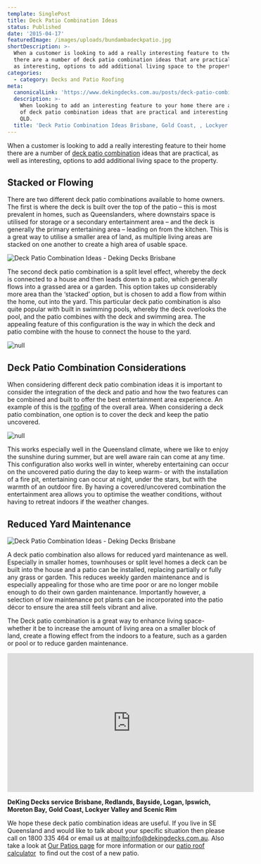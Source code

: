 ```yaml
---
template: SinglePost
title: Deck Patio Combination Ideas
status: Published
date: '2015-04-17'
featuredImage: /images/uploads/bundambadeckpatio.jpg
shortDescription: >-
  When a customer is looking to add a really interesting feature to their home
  there are a number of deck patio combination ideas that are practical, as well
  as interesting, options to add additional living space to the property.
categories:
  - category: Decks and Patio Roofing
meta:
  canonicalLink: 'https://www.dekingdecks.com.au/posts/deck-patio-combination-ideas/'
  description: >-
    When looking to add an interesting feature to your home there are a number
    of deck patio combination ideas that are practical and interesting for SE
    QLD.
  title: 'Deck Patio Combination Ideas Brisbane, Gold Coast, , Lockyer Valley, SE QLD'
---
```

When a customer is looking to add a really interesting feature to their home there are a number of [deck patio combination](https://www.dekingdecks.com.au/services/patio-roofs/) ideas that are practical, as well as interesting, options to add additional living space to the property.

## Stacked or Flowing

There are two different deck patio combinations available to home owners. The first is where the deck is built over the top of the patio – this is most prevalent in homes, such as Queenslanders, where downstairs space is utilised for storage or a secondary entertainment area – and the deck is generally the primary entertaining area – leading on from the kitchen. This is a great way to utilise a smaller area of land, as multiple living areas are stacked on one another to create a high area of usable space.

![Deck Patio Combination Ideas - Deking Decks Brisbane](/images/uploads/10.jpg)

The second deck patio combination is a split level effect, whereby the deck is connected to a house and then leads down to a patio, which generally flows into a grassed area or a garden. This option takes up considerably more area than the ‘stacked’ option, but is chosen to add a flow from within the home, out into the yard. This particular deck patio combination is also quite popular with built in swimming pools, whereby the deck overlooks the pool, and the patio combines with the deck and swimming area. The appealing feature of this configuration is the way in which the deck and patio combine with the house to connect the house to the yard.

![null](/images/uploads/how-to-get-a-deck-permit-in-qld-australia.jpeg)

## Deck Patio Combination Considerations

When considering different deck patio combination ideas it is important to consider the integration of the deck and patio and how the two features can be combined and built to offer the best entertainment area experience. An example of this is the [roofing](https://www.dekingdecks.com.au/services/patio-roofs/) of the overall area. When considering a deck patio combination, one option is to cover the deck and keep the patio uncovered. 

![null](/images/uploads/heatstrip_special_2.jpg)

This works especially well in the Queensland climate, where we like to enjoy the sunshine during summer, but are well aware rain can come at any time. This configuration also works well in winter, whereby entertaining can occur on the uncovered patio during the day to keep warm- or with the installation of a fire pit, entertaining can occur at night, under the stars, but with the warmth of an outdoor fire. By having a covered/uncovered combination the entertainment area allows you to optimise the weather conditions, without having to retreat indoors if the weather changes.

## Reduced Yard Maintenance

![Deck Patio Combination Ideas - Deking Decks Brisbane](/images/uploads/homebannerrefresh.jpg)

A deck patio combination also allows for reduced yard maintenance as well. Especially in smaller homes, townhouses or split level homes a deck can be built into the house and a patio can be installed, replacing partially or fully any grass or garden. This reduces weekly garden maintenance and is especially appealing for those who are time poor or are no longer mobile enough to do their own garden maintenance. Importantly however, a selection of low maintenance pot plants can be incorporated into the patio décor to ensure the area still feels vibrant and alive.

The Deck patio combination is a great way to enhance living space- whether it be to increase the amount of living area on a smaller block of land, create a flowing effect from the indoors to a feature, such as a garden or pool or to reduce garden maintenance.

<iframe src="https://www.youtube.com/embed/FTnnj4QX4pg?rel=0" width="560" height="315" frameborder="0" allowfullscreen="allowfullscreen"></iframe>

**DeKing Decks service Brisbane, Redlands, Bayside, Logan, Ipswich, Moreton Bay, Gold Coast, Lockyer Valley and Scenic Rim**

We hope these deck patio combination ideas are useful. If you live in SE Queensland and would like to talk about your specific situation then please call on 1800 335 464 or email us at <mailto:info@dekingdecks.com.au>. Also take a look at [Our Patios page](https://www.dekingdecks.com.au/services/) for more information or our [patio roof calculator](https://www.dekingdecks.com.au/quote-calculator/)  to find out the cost of a new patio.
